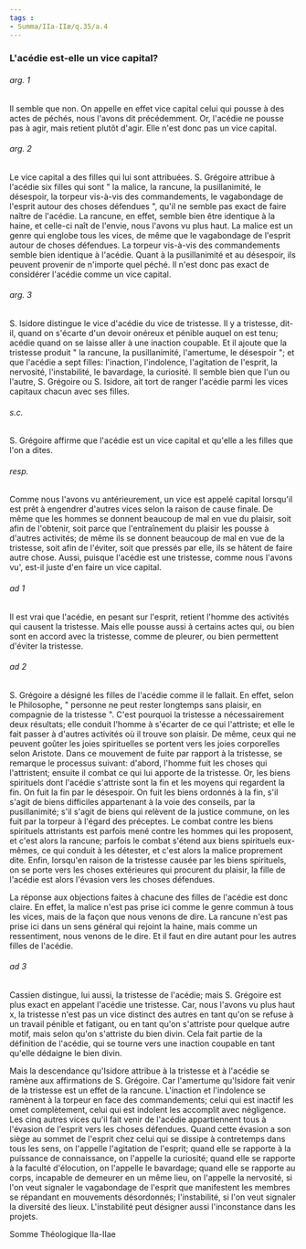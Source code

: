 ```yaml
---
tags : 
- Summa/IIa-IIæ/q.35/a.4
---
```


### L'acédie est-elle un vice capital?

###### arg. 1
Il semble que non. On appelle en effet vice capital celui qui pousse à des actes de péchés, nous l'avons dit précédemment. Or, l'acédie ne pousse pas à agir, mais retient plutôt d'agir. Elle n'est donc pas un vice capital. 

###### arg. 2
Le vice capital a des filles qui lui sont attribuées. S. Grégoire attribue à l'acédie six filles qui sont " la malice, la rancune, la pusillanimité, le désespoir, la torpeur vis-à-vis des commandements, le vagabondage de l'esprit autour des choses défendues ", qu'il ne semble pas exact de faire naître de l'acédie. La rancune, en effet, semble bien être identique à la haine, et celle-ci naît de l'envie, nous l'avons vu plus haut. La malice est un genre qui englobe tous les vices, de même que le vagabondage de l'esprit autour de choses défendues. La torpeur vis-à-vis des commandements semble bien identique à l'acédie. Quant à la pusillanimité et au désespoir, ils peuvent provenir de n'importe quel péché. Il n'est donc pas exact de considérer l'acédie comme un vice capital. 

###### arg. 3
S. Isidore distingue le vice d'acédie du vice de tristesse. Il y a tristesse, dit-il, quand on s'écarte d'un devoir onéreux et pénible auquel on est tenu; acédie quand on se laisse aller à une inaction coupable. Et il ajoute que la tristesse produit " la rancune, la pusillanimité, l'amertume, le désespoir "; et que l'acédie a sept filles: l'inaction, l'indolence, l'agitation de l'esprit, la nervosité, l'instabilité, le bavardage, la curiosité. Il semble bien que l'un ou l'autre, S. Grégoire ou S. Isidore, ait tort de ranger l'acédie parmi les vices capitaux chacun avec ses filles. 

###### s.c.
S. Grégoire affirme que l'acédie est un vice capital et qu'elle a les filles que l'on a dites. 

###### resp.
Comme nous l'avons vu antérieurement, un vice est appelé capital lorsqu'il est prêt à engendrer d'autres vices selon la raison de cause finale. De même que les hommes se donnent beaucoup de mal en vue du plaisir, soit afin de l'obtenir, soit parce que l'entraînement du plaisir les pousse à d'autres activités; de même ils se donnent beaucoup de mal en vue de la tristesse, soit afin de l'éviter, soit que pressés par elle, ils se hâtent de faire autre chose. Aussi, puisque l'acédie est une tristesse, comme nous l'avons vu', est-il juste d'en faire un vice capital. 

###### ad 1
Il est vrai que l'acédie, en pesant sur l'esprit, retient l'homme des activités qui causent la tristesse. Mais elle pousse aussi à certains actes qui, ou bien sont en accord avec la tristesse, comme de pleurer, ou bien permettent d'éviter la tristesse. 

###### ad 2
S. Grégoire a désigné les filles de l'acédie comme il le fallait. En effet, selon le Philosophe, " personne ne peut rester longtemps sans plaisir, en compagnie de la tristesse ". C'est pourquoi la tristesse a nécessairement deux résultats; elle conduit l'homme à s'écarter de ce qui l'attriste; et elle le fait passer à d'autres activités où il trouve son plaisir. De même, ceux qui ne peuvent goûter les joies spirituelles se portent vers les joies corporelles selon Aristote. Dans ce mouvement de fuite par rapport à la tristesse, se remarque le processus suivant: d'abord, l'homme fuit les choses qui l'attristent; ensuite il combat ce qui lui apporte de la tristesse. Or, les biens spirituels dont l'acédie s'attriste sont la fin et les moyens qui regardent la fin. On fuit la fin par le désespoir. On fuit les biens ordonnés à la fin, s'il s'agit de biens difficiles appartenant à la voie des conseils, par la pusillanimité; s'il s'agit de biens qui relèvent de la justice commune, on les fuit par la torpeur à l'égard des préceptes. Le combat contre les biens spirituels attristants est parfois mené contre les hommes qui les proposent, et c'est alors la rancune; parfois le combat s'étend aux biens spirituels eux-mêmes, ce qui conduit à les détester, et c'est alors la malice proprement dite. Enfin, lorsqu'en raison de la tristesse causée par les biens spirituels, on se porte vers les choses extérieures qui procurent du plaisir, la fille de l'acédie est alors l'évasion vers les choses défendues. 

La réponse aux objections faites à chacune des filles de l'acédie est donc claire. En effet, la malice n'est pas prise ici comme le genre commun à tous les vices, mais de la façon que nous venons de dire. La rancune n'est pas prise ici dans un sens général qui rejoint la haine, mais comme un ressentiment, nous venons de le dire. Et il faut en dire autant pour les autres filles de l'acédie. 

###### ad 3
Cassien distingue, lui aussi, la tristesse de l'acédie; mais S. Grégoire est plus exact en appelant l'acédie une tristesse. Car, nous l'avons vu plus haut x, la tristesse n'est pas un vice distinct des autres en tant qu'on se refuse à un travail pénible et fatigant, ou en tant qu'on s'attriste pour quelque autre motif, mais selon qu'on s'attriste du bien divin. Cela fait partie de la définition de l'acédie, qui se tourne vers une inaction coupable en tant qu'elle dédaigne le bien divin. 

Mais la descendance qu'Isidore attribue à la tristesse et à l'acédie se ramène aux affirmations de S. Grégoire. Car l'amertume qu'Isidore fait venir de la tristesse est un effet de la rancune. L'inaction et l'indolence se ramènent à la torpeur en face des commandements; celui qui est inactif les omet complètement, celui qui est indolent les accomplit avec négligence. Les cinq autres vices qu'il fait venir de l'acédie appartiennent tous à l'évasion de l'esprit vers les choses défendues. Quand cette évasion a son siège au sommet de l'esprit chez celui qui se dissipe à contretemps dans tous les sens, on l'appelle l'agitation de l'esprit; quand elle se rapporte à la puissance de connaissance, on l'appelle la curiosité; quand elle se rapporte à la faculté d'élocution, on l'appelle le bavardage; quand elle se rapporte au corps, incapable de demeurer en un même lieu, on l'appelle la nervosité, si l'on veut signaler le vagabondage de l'esprit que manifestent les membres se répandant en mouvements désordonnés; l'instabilité, si l'on veut signaler la diversité des lieux. L'instabilité peut désigner aussi l'inconstance dans les projets. 

Somme Théologique IIa-IIae 

